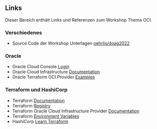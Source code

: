<!-- markdownlint-disable MD033 -->
<!-- markdownlint-disable MD041 -->
## Links

Dieser Bereich enthält Links und Referenzen zum Workshop Thema OCI.

### Verschiedenes

- Source Code der Workshop Unterlagen [oehrlis/doag2022](https://github.com/oehrlis/doag2022)

### Oracle

- Oracle Cloud Console [Login](https://cloud.oracle.com/)
- Oracle Cloud Infrastructure [Documentation](https://docs.oracle.com/en-us/iaas/Content/home.htm)
- Oracle Terraform OCI Provider [Examples](https://github.com/oracle/terraform-provider-oci/tree/master/examples)

### Terraform und HashiCorp

- Terraform [Documentation](https://www.terraform.io/docs)
- Terraform [Registry](https://registry.terraform.io/)
- Terraform Oracle Cloud Infrastructure Provider [Documentation](https://registry.terraform.io/providers/oracle/oci/latest/docs)
- Terraform [Environment Variables](https://www.terraform.io/cli/config/environment-variables)
- HashiCorp [Learn Terraform](https://learn.hashicorp.com/terraform)
